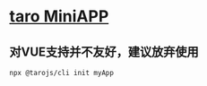 # [taro MiniAPP](https://taro.jd.com/)
## 对VUE支持并不友好，建议放弃使用
```shell
npx @tarojs/cli init myApp
```
